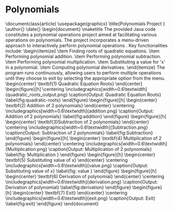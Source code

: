 # Polynomials
\documentclass{article}
\usepackage{graphicx}
\title{Polynomials Project }
\author{}
\date{}
\begin{document}
\maketitle
The provided Java code constitutes a polynomial operations project aimed at facilitating various
operations on polynomials. The project incorporates a menu-driven approach to interactively
perform polynomial operations .
Key functionalities include:
\begin{itemize}
\item Finding roots of quadratic equations.
\item Performing polynomial addition.
\item Performing polynomial subtraction.
\item Performing polynomial multiplication.
\item Substituting a value for 'x' in a polynomial.
\item Computing polynomial derivatives.
\end{itemize}
The program runs continuously, allowing users to perform multiple operations until they choose
to exit by selecting the appropriate option from the menu.
\begin{center}
\textbf{1) Quadratic Equation Roots}
\end{center}
\begin{figure}[h]
\centering
\includegraphics[width=0.6\textwidth]{quadratic_roots_output.png}
\caption{Output: Quadratic Equation Roots}
\label{fig:quadratic-roots}
\end{figure}
\begin{figure}[h]
\begin{center}
\textbf{2) Addition of 2 polynomials}
\end{center}
\centering
\includegraphics[width=0.6\textwidth]{addition.png}
\caption{Output: Addition of 2 polynomials}
\label{fig:addition}
\end{figure}
\begin{figure}[h]
\begin{center}
\textbf{3)Subtraction of 2 polynomials}
\end{center}
\centering
\includegraphics[width=0.6\textwidth]{Subtraction.png}
\caption{Output: Subtraction of 2 polynomials}
\label{fig:Subtraction}
\end{figure}
\begin{figure}[h]
\begin{center}
\textbf{4) Multiplication of 2 polynomials}
\end{center}
\centering
\includegraphics[width=0.6\textwidth]{Multiplication.png}
\caption{Output: Multiplication of 2 polynomials}
\label{fig: Multiplication }
\end{figure}
\begin{figure}[h]
\begin{center}
\textbf{5) Substituting value of x}
\end{center}
\centering
\includegraphics[width=0.6\textwidth]{value.png}
\caption{Output: Substituting value of x}
\label{fig: value }
\end{figure}
\begin{figure}[h]
\begin{center}
\textbf{6) Derivation of polynomial}
\end{center}
\centering
\includegraphics[width=0.6\textwidth]{derivation.png}
\caption{Output: Derivation of polynomial}
\label{fig:derivation}
\end{figure}
\begin{figure}[h]
\begin{center}
\textbf{7) Exit}
\end{center}
\centering
\includegraphics[width=0.6\textwidth]{exit.png}
\caption{Output: Exit}
\label{fig:exit}
\end{figure}
\end{document}
